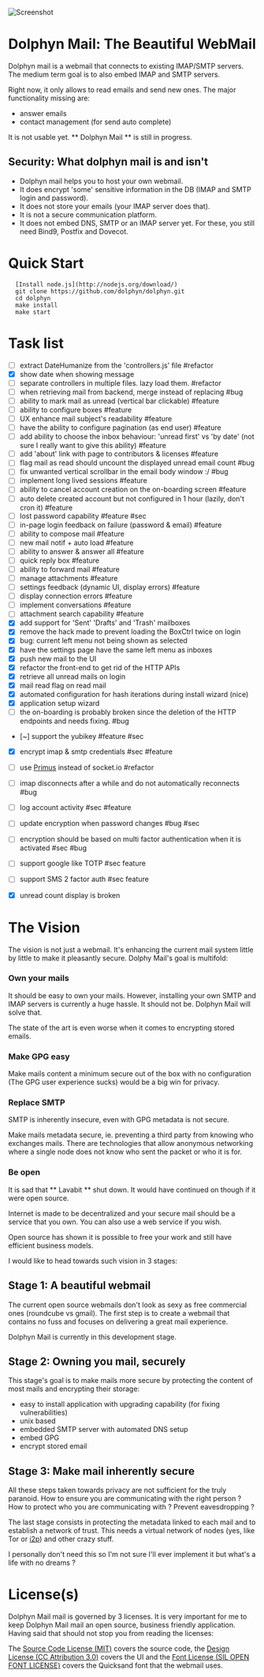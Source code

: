 
![Screenshot](https://raw.github.com/dolphyn/dolphyn/master/docs/design/simple_mail.png "Screenshot")

Dolphyn Mail: The Beautiful WebMail
===================================

Dolphyn mail is a webmail that connects to existing IMAP/SMTP servers. The medium term goal is to also embed IMAP and
SMTP servers.

Right now, it only allows to read emails and send new ones. The major functionality missing are:

- answer emails
- contact management (for send auto complete)

It is not usable yet. ** Dolphyn Mail ** is still in progress.

Security: What dolphyn mail is and isn't
----------------------------------------

- Dolphyn mail helps you to host your own webmail.
- It does encrypt 'some' sensitive information in the DB (IMAP and SMTP login and password).
- It does not store your emails (your IMAP server does that).
- It is not a secure communication platform.
- It does not embed DNS, SMTP or an IMAP server yet. For these, you still need Bind9, Postfix and Dovecot.

Quick Start
===========

```
  [Install node.js](http://nodejs.org/download/)
  git clone https://github.com/dolphyn/dolphyn.git
  cd dolphyn
  make install
  make start
```

Task list
=========

- [ ] extract DateHumanize from the 'controllers.js' file #refactor
- [x] show date when showing message
- [ ] separate controllers in multiple files. lazy load them. #refactor
- [ ] when retrieving mail from backend, merge instead of replacing #bug
- [ ] ability to mark mail as unread (vertical bar clickable) #feature
- [ ] ability to configure boxes #feature
- [ ] UX enhance mail subject's readability #feature
- [ ] have the ability to configure pagination (as end user) #feature
- [ ] add ability to choose the inbox behaviour: 'unread first' vs 'by date' (not sure I really want to give this ability) #feature
- [ ] add 'about' link with page to contributors & licenses #feature
- [ ] flag mail as read should uncount the displayed unread email count #bug
- [ ] fix unwanted vertical scrollbar in the email body window :/ #bug
- [ ] implement long lived sessions #feature
- [ ] ability to cancel account creation on the on-boarding screen #feature
- [ ] auto delete created account but not configured in 1 hour (lazily, don't cron it) #feature
- [ ] lost password capability #feature #sec
- [ ] in-page login feedback on failure (password & email) #feature
- [ ] ability to compose mail #feature
- [ ] new mail notif + auto load #feature
- [ ] ability to answer & answer all #feature
- [ ] quick reply box #feature
- [ ] ability to forward mail #feature
- [ ] manage attachments #feature
- [ ] settings feedback (dynamic UI, display errors) #feature
- [ ] display connection errors #feature
- [ ] implement conversations #feature
- [ ] attachment search capability #feature
- [x] add support for 'Sent' 'Drafts' and 'Trash' mailboxes
- [x] remove the hack made to prevent loading the BoxCtrl twice on login
- [x] bug: current left menu not being shown as selected
- [x] have the settings page have the same left menu as inboxes
- [x] push new mail to the UI
- [x] refactor the front-end to get rid of the HTTP APIs
- [x] retrieve all unread mails on login
- [x] mail read flag on read mail
- [x] automated configuration for hash iterations during install wizard (nice)
- [x] application setup wizard
- [ ] the on-boarding is probably broken since the deletion of the HTTP endpoints and needs fixing. #bug
- [~] support the yubikey #feature #sec
- [x] encrypt imap & smtp credentials #sec #feature
- [ ] use [Primus](https://github.com/primus/primus) instead of socket.io #refactor
- [ ] imap disconnects after a while and do not automatically reconnects #bug
- [ ] log account activity #sec #feature
- [ ] update encryption when password changes #bug #sec
- [ ] encryption should be based on multi factor authentication when it is activated #sec #bug
- [ ] support google like TOTP #sec feature
- [ ] support SMS 2 factor auth #sec feature
- [x] unread count display is broken


The Vision
==========

The vision is not just a webmail. It's enhancing the current mail system little by little to make it pleasantly secure.
Dolphy Mail's goal is multifold:

### Own your mails

It should be easy to own your mails. However, installing your own SMTP and IMAP servers is currently a huge hassle. It
should not be. Dolphyn Mail will solve that.

The state of the art is even worse when it comes to encrypting stored emails.

### Make GPG easy

Make mails content a minimum secure out of the box with no configuration (The GPG user experience sucks) would be a big win for
privacy.

### Replace SMTP

SMTP is inherently insecure, even with GPG metadata is not secure.

Make mails metadata secure, ie. preventing a third party from knowing who exchanges mails. There are technologies that
allow anonymous networking where a single node does not know who sent the packet or who it is for.

### Be open

It is sad that ** Lavabit ** shut down. It would have continued on though if it were open source.

Internet is made to be decentralized and your secure mail should be a service that you own. You can also use a web
service if you wish.

Open source has shown it is possible to free your work and still have efficient business models.

I would like to head towards such vision in 3 stages:

Stage 1: A beautiful webmail
----------------------------

The current open source webmails don't look as sexy as free commercial ones (roundcube vs gmail).
The first step is to create a webmail that contains no fuss and focuses on delivering a great mail experience.

Dolphyn Mail is currently in this development stage.

Stage 2: Owning you mail, securely
----------------------------------

This stage's goal is to make mails more secure by protecting the content of most mails and encrypting their storage:

- easy to install application with upgrading capability (for fixing vulnerabilities)
- unix based
- embedded SMTP server with automated DNS setup
- embed GPG
- encrypt stored email

Stage 3: Make mail inherently secure
------------------------------------

All these steps taken towards privacy are not sufficient for the truly paranoid. How to ensure you are communicating
with the right person ? How to protect who you are communicating with ? Prevent eavesdropping ?

The last stage consists in protecting the metadata linked to each mail and to establish a network of trust. This needs a
virtual network of nodes (yes, like Tor or [i2p](http://www.i2p2.de/)) and other crazy stuff.

I personally don't need this so I'm not sure I'll ever implement it but what's a life with no dreams ?

License(s)
==========

Dolphyn Mail mail is governed by 3 licenses. It is very important for me to keep Dolphyn Mail mail an open source,
business friendly application. Having said that should not stop you from reading the licenses:

The [Source Code License (MIT)](https://github.com/dolphyn/dolphyn/blob/master/LICENSE.md) covers the source
code, the [Design License (CC Attribution 3.0)](https://github.com/dolphyn/dolphyn/blob/master/docs/design/LICENSE_SIMPLE_MAIL.md)
covers the UI and the [Font License (SIL OPEN FONT LICENSE)](https://github.com/dolphyn/dolphyn/blob/master/public/css/fonts/Quicksand/LICENSE.md)
covers the Quicksand font that the webmail uses.